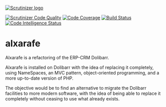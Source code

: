 [![Scrutinizer logo](https://scrutinizer-ci.com/images/logo.png)](https://scrutinizer-ci.com/g/alxarafe/alxarafe/?branch=master)

[![Scrutinizer Code Quality](https://scrutinizer-ci.com/g/rsanjoseo/alxarafe/badges/quality-score.png?b=main)](https://scrutinizer-ci.com/g/rsanjoseo/alxarafe/?branch=main)
[![Code Coverage](https://scrutinizer-ci.com/g/rsanjoseo/alxarafe/badges/coverage.png?b=main)](https://scrutinizer-ci.com/g/rsanjoseo/alxarafe/?branch=main)
[![Build Status](https://scrutinizer-ci.com/g/alxarafe/alxarafe/badges/build.png?b=master)](https://scrutinizer-ci.com/g/rsanjoseo/alxarafe/build-status/master)
[![Code Intelligence Status](https://scrutinizer-ci.com/g/alxarafe/alxarafe/badges/code-intelligence.svg?b=master)](https://scrutinizer-ci.com/code-intelligence)

# alxarafe

Alxarafe is a refactoring of the ERP-CRM Dolibarr.

Alxarafe is installed on Dolibarr with the idea of replacing it completely, using NameSpaces, an MVC pattern, object-oriented programming, and a more up-to-date version of PHP.

The objective would be to find an alternative to migrate the Dolibarr facilities to more modern software, with the idea of being able to replace it completely without ceasing to use what already exists.